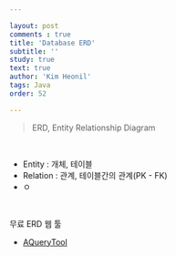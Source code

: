 ```yaml
---

layout: post
comments : true
title: 'Database ERD'
subtitle: ''
study: true
text: true
author: 'Kim Heonil'
tags: Java
order: 52

---
```


 
> ERD, Entity Relationship Diagram

<br>

- Entity : 개체, 테이블
- Relation : 관계, 테이블간의 관계(PK - FK)
- ㅇ

<br>

무료 ERD 웹 툴

- [AQueryTool]([https://aquerytool.com/)


<br><br>